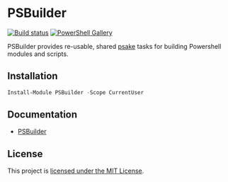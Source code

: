 # PSBuilder

[![Build status](https://ci.appveyor.com/api/projects/status/s9gs5px842ypg2b9?svg=true)](https://ci.appveyor.com/project/finarfin/psbuilder)
[![PowerShell Gallery](https://img.shields.io/powershellgallery/dt/PSBuilder.svg)](https://www.powershellgallery.com/packages/PSBuilder)

PSBuilder provides re-usable, shared [psake](https://github.com/psake/psake) tasks for building Powershell modules and scripts.

## Installation

```PowerShell
Install-Module PSBuilder -Scope CurrentUser
```

## Documentation
- [PSBuilder](docs/PSBuilder.md)

## License
This project is [licensed under the MIT License](LICENSE).
